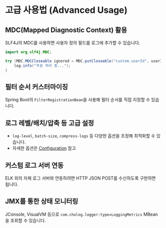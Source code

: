# 고급 사용법 (Advanced Usage)

## MDC(Mapped Diagnostic Context) 활용

SLF4J의 MDC를 사용하면 사용자 정의 필드를 로그에 추가할 수 있습니다.

```java
import org.slf4j.MDC;

try (MDC.MDCCloseable ignored = MDC.putCloseable("custom.userId", userId)) {
    log.info("주문 처리 중...");
}
```

## 필터 순서 커스터마이징

Spring Boot의 `FilterRegistrationBean`을 사용해 필터 순서를 직접 지정할 수 있습니다.

## 로그 레벨/배치/압축 등 고급 설정

- `log-level`, `batch-size`, `compress-logs` 등 다양한 옵션을 조정해 최적화할 수 있습니다.
- 자세한 옵션은 [Configuration](./Configuration.md) 참고

## 커스텀 로그 서버 연동

ELK 외의 자체 로그 서버와 연동하려면 HTTP JSON POST를 수신하도록 구현하면 됩니다.

## JMX를 통한 상태 모니터링

JConsole, VisualVM 등으로 `com.cholog.logger:type=LoggingMetrics` MBean을 조회할 수 있습니다. 